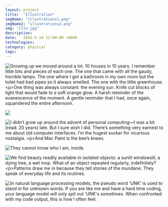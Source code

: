 ```yaml
---
layout: project
title:  "Illustration"
imgName: "illustrations1.png"
imgName2: "illustrations2.png"
img: "illo.jpg"
description: 
date:   2016-5-14 12:00:00 +0800
technologies: 
category: physical
tags: 
---
```

<script src="https://ajax.googleapis.com/ajax/libs/jquery/3.1.0/jquery.min.js"></script>

<div class="contain">
<div class="row">
<div class="col-sm-6">
<p ><img src="/img/illustrations/house1.jpg"
alt="Growing up we moved around a lot. 10 houses in 10 years. I remember little bits and pieces of each one. The one that came with all the gaudy, horrible lamps. The one where I got a bathroom in my own room but the toilet had bad pipes so it always smelled. The one with the little greenhouse. 

One thing was always constant: the evening sun. Knife cut blocks of light that would fade to a soft orange glow. A harsh reminder of the evanescence of the moment. A gentle reminder that I had, once again, squandered the entire afternoon."
></p>
 
<p><img src='/img/illustrations/house2.jpg' class="m-t-xl"></p>

<!-- <p><img src='/img/illustrations/house3.jpg'></p>
 -->
<p><img src="/img/illustrations/paint1.png" class="m-t-xl"
alt="I didn’t grow up around the advent of personal computing—I was a bit (read: 20 years) late. But I sure wish I did. There’s something very earnest to me about old computer interfaces. I’m the hugest sucker for vicarious nostalgia. 

And Mac Paint is the bee’s knees."
></p>

<p><img src="/img/illustrations/cat1.png" class="m-t-xl"
alt="They cannot know who I am, inside."
></p>

<p><img src="/img/illustrations/apartments.jpg" class="m-t-xl"
alt="We find beauty readily available in isolated objects: a sunlit windowsill, a dying tree, a wet mop. What of an object repeated regularly, indefinitely? 

Patterns draw me in because they tell stories of the mundane. They speak of everyday life and its routines."
></p>

<!-- <p><img src="/img/illustrations/engineering.jpg" class="m-t-xl"
alt="This came from a great idea from middle school or something like that. It's the heartbreaking story of one man's plight to reverse engineer dragon DNA to save his dying girlfriend. Will he save her? Maybe I'll think of an ending someday."
></p> -->

<p><img src="/img/illustrations/drowning.jpg" class="m-t-xl"
alt="In natural language processing models, the pseudo word 'UNK' is used to stand in for unknown words. If you are like me and have a hard time coding, your language model will only spit out 'UNK's sometimes. When confronted with my code output, this is how I often feel."></p>

</div>

</div>
</div>

<aside class="aside-normal"></aside>

<script>
//set starting text
$('aside').html($("img:first").attr("alt"));

// change class of aside after scroll past point
var firstImgPos = $("img:first").offset().top;
$(window).on('scroll',function(){
    var y = $(this).scrollTop();
    if (y >= firstImgPos+30) {
        $('aside').addClass('aside-top');
        $('aside').removeClass('aside-normal');
    } else {
         $('aside').addClass('aside-normal');
        $('aside').removeClass('aside-top');
    }
});

//if img has alt tag, change contents of alt
$(document).on('scroll', function() {
    var y = $(this).scrollTop();
    $('img').each(function(){
    	if (y >= $(this).position().top-150){
	    	if($(this).attr("alt")){
		    	var text = $(this).attr("alt");
		        $('aside').html(text);
     		}
    	}
	});
})

</script>